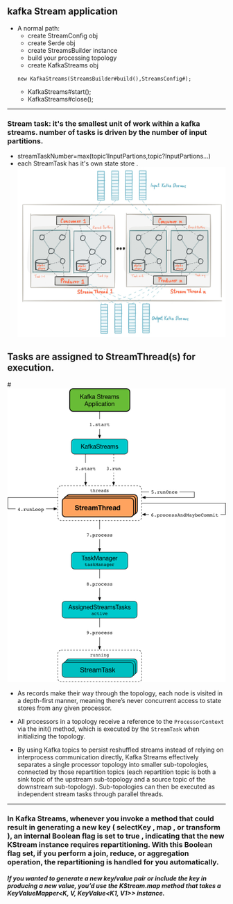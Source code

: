 ## kafka Stream application
- A normal path:
	- create StreamConfig obj
	- create Serde<T> obj
	- create StreamsBuilder instance
	- build your processing topology
	- create KafkaStreams obj
	```
	new KafkaStreams(StreamsBuilder#build(),StreamsConfig#);
	```
	- KafkaStreams#start();
	- KafkaStreams#close();
- - -
### Stream task: it's the smallest unit of work within a kafka streams. number of tasks is driven by the number of input partitions.
- streamTaskNumber=max(topic1InputPartions,topic?InputPartions...)
- each StreamTask has it's own state store .
![stream-overview](streams-architecture-overview.jpg)

## Tasks are assigned to StreamThread(s) for execution.
#![streamThread-overview](kafka-streams-StreamThread.png)

- As records make their way through the topology,
  each node is visited in a depth-first manner, meaning there’s never concurrent access to state stores from any given processor.
  

- All processors in a topology receive a reference to the `ProcessorContext` via the init() method,
  which is executed by the `StreamTask` when initializing the topology.


- By using Kafka topics to persist reshuffled streams instead of relying on interprocess communication directly,
  Kafka Streams effectively separates a single processor topology into smaller sub-topologies,
  connected by those repartition topics (each repartition topic is both a sink topic of the upstream sub-topology and a source topic of the downstream sub-topology).
  Sub-topologies can then be executed as independent stream tasks through parallel threads.
- - -
### In Kafka Streams, whenever you invoke a method that could result in generating a new key ( selectKey , map , or transform ), an internal Boolean flag is set to true , indicating that the new KStream instance requires repartitioning. With this Boolean flag set, if you perform a join, reduce, or aggregation operation, the repartitioning is handled for you automatically.
##### If you wanted to generate a new key/value pair or include the key in producing a new value, you’d use the KStream.map method that takes a KeyValueMapper<K, V, KeyValue<K1, V1>> instance.
